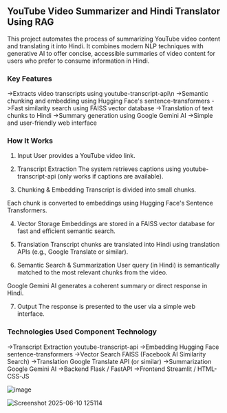 ## YouTube Video Summarizer and Hindi Translator Using RAG
This project automates the process of summarizing YouTube video content and translating it into Hindi. It combines modern NLP techniques with generative AI to offer concise, accessible summaries of video content for users who prefer to consume information in Hindi.

### Key Features
 ->Extracts video transcripts using youtube-transcript-api\n
 ->Semantic chunking and embedding using Hugging Face's sentence-transformers
 ->Fast similarity search using FAISS vector database
 ->Translation of text chunks to Hindi
 ->Summary generation using Google Gemini AI
 ->Simple and user-friendly web interface

### How It Works
1. Input
User provides a YouTube video link.

2. Transcript Extraction
The system retrieves captions using youtube-transcript-api (only works if captions are available).

3. Chunking & Embedding
Transcript is divided into small chunks.

Each chunk is converted to embeddings using Hugging Face's Sentence Transformers.

4. Vector Storage
Embeddings are stored in a FAISS vector database for fast and efficient semantic search.

5. Translation
Transcript chunks are translated into Hindi using translation APIs (e.g., Google Translate or similar).

6. Semantic Search & Summarization
User query (in Hindi) is semantically matched to the most relevant chunks from the video.

Google Gemini AI generates a coherent summary or direct response in Hindi.

7. Output
The response is presented to the user via a simple web interface.

### Technologies Used Component	Technology
->Transcript Extraction	youtube-transcript-api
->Embedding	Hugging Face sentence-transformers
->Vector Search	FAISS (Facebook AI Similarity Search)
->Translation	Google Translate API (or similar)
->Summarization	Google Gemini AI
->Backend	Flask / FastAPI
->Frontend	Streamlit / HTML-CSS-JS

![image](https://github.com/user-attachments/assets/307b1950-061b-410c-9add-1e242ed742ad)


![Screenshot 2025-06-10 125114](https://github.com/user-attachments/assets/338b7779-1888-4643-b579-84ad024b4663)
